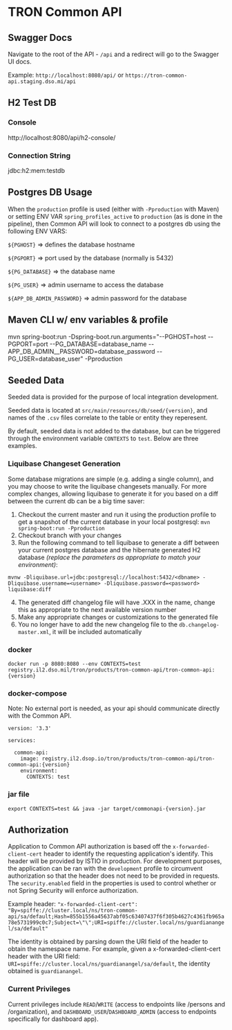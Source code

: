 
# TRON Common API

## Swagger Docs
Navigate to the root of the API - `/api` and a redirect will go to the Swagger UI docs.

Example:
`http://localhost:8080/api/` or `https://tron-common-api.staging.dso.mi/api`

## H2 Test DB

### Console
http://localhost:8080/api/h2-console/

### Connection String
jdbc:h2:mem:testdb

## Postgres DB Usage

When the `production` profile is used (either with `-Pproduction` with Maven) or setting ENV VAR `spring_profiles_active` to `production` (as is done in the pipeline), 
then Common API will look to connect to a postgres db using the following ENV VARS:

`${PGHOST}` => defines the database hostname

`${PGPORT}` => port used by the database (normally is 5432)

`${PG_DATABASE}` => the database name

`${PG_USER}` => admin username to access the database

`${APP_DB_ADMIN_PASSWORD}` => admin password for the database


## Maven CLI w/ env variables & profile
mvn spring-boot:run -Dspring-boot.run.arguments="--PGHOST=host --PGPORT=port --PG_DATABASE=database_name --APP_DB_ADMIN__PASSWORD=database_password --PG_USER=database_user" -Pproduction

## Seeded Data

Seeded data is provided for the purpose of local integration development.

Seeded data is located at `src/main/resources/db/seed/{version}`, and names of the `.csv` files correlate to the table or entity they reperesent.

By default, seeded data is not added to the database, but can be triggered through the environment variable `CONTEXTS` to `test`. Below are three examples.

### Liquibase Changeset Generation

Some database migrations are simple (e.g. adding a single column), and you may choose to write the liquibase changesets manually. For more complex changes, allowing liquibase to generate it for you based on a diff between the current db can be a big time saver:

1. Checkout the current master and run it using the production profile to get a snapshot of the current database in your local postgresql:
`mvn spring-boot:run -Pproduction`
2. Checkout branch with your changes
3. Run the following command to tell liquibase to generate a diff between your current postgres database and the hibernate generated H2 database *(replace the parameters as appropriate to match your environment)*:
```
mvnw -Dliquibase.url=jdbc:postgresql://localhost:5432/<dbname> -Dliquibase.username=<username> -Dliquibase.password=<password> liquibase:diff
```
4. The generated diff changelog file will have .XXX in the name, change this as appropriate to the next available version number
5. Make any appropriate changes or customizations to the generated file
6. You no longer have to add the new changelog file to the `db.changelog-master.xml`, it will be included automatically


### docker
`docker run -p 8080:8080 --env CONTEXTS=test registry.il2.dso.mil/tron/products/tron-common-api/tron-common-api:{version}`

### docker-compose
Note: No external port is needed, as your api should communicate directly with the Common API.
```
version: '3.3'

services:

  common-api:
    image: registry.il2.dsop.io/tron/products/tron-common-api/tron-common-api:{version}
    environment:
      CONTEXTS: test
```

### jar file
`export CONTEXTS=test && java -jar target/commonapi-{version}.jar`


## Authorization
Application to Common API authorization is based off the `x-forwarded-client-cert` header to identify the requesting application's identify. This header will be provided by ISTIO in production. For development purposes, the application can be ran with the `development` profile to circumvent authorization so that the header does not need to be provided in requests. The `security.enabled` field in the properties is used to control whether or not Spring Security will enforce authorization.

Example header: `"x-forwarded-client-cert": "By=spiffe://cluster.local/ns/tron-common-api/sa/default;Hash=855b1556a45637abf05c63407437f6f305b4627c4361fb965a78e5731999c0c7;Subject=\"\";URI=spiffe://cluster.local/ns/guardianangel/sa/default"`

The identity is obtained by parsing down the URI field of the header to obtain the namespace name. For example, given a x-forwarded-client-cert header with the URI field: `URI=spiffe://cluster.local/ns/guardianangel/sa/default`, the identity obtained is `guardianangel`.

### Current Privileges
Current privileges include `READ`/`WRITE` (access to endpoints like /persons and /organization), and `DASHBOARD_USER`/`DASHBOARD_ADMIN` (access to endpoints specifically for dashboard app).
